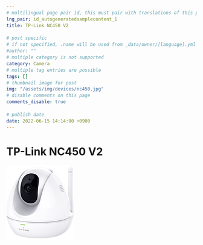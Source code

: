 ```yaml
---
# multilingual page pair id, this must pair with translations of this page. (This name must be unique)
lng_pair: id_autogeneratedsamplecontent_1
title: TP-Link NC450 V2

# post specific
# if not specified, .name will be used from _data/owner/[language].yml
#author: ""
# multiple category is not supported
category: Camera
# multiple tag entries are possible
tags: []
# thumbnail image for post
img: "/assets/img/devices/nc450.jpg"
# disable comments on this page
comments_disable: true

# publish date
date: 2022-06-15 14:14:00 +0900
---
```

# TP-Link NC450 V2
<img src="/assets/img/devices/nc450.jpg">
